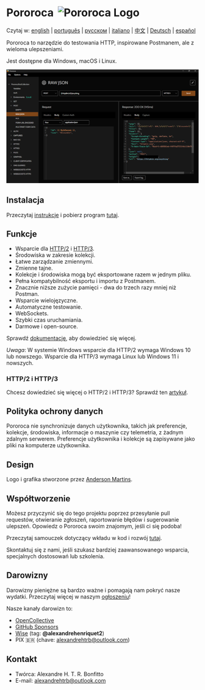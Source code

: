 <h1>Pororoca <img style="margin: 4px 0 0 4px" height="32" src="pororoca.png" alt="Pororoca Logo"/></h1>

Czytaj w: [english](README.md) | [português](README_pt.md) | [русском](README_ru.md) | [italiano](README_it.md) | [中文](README_zh-cn.md) | [Deutsch](README_de.md) | [español](README_es.md)

Pororoca to narzędzie do testowania HTTP, inspirowane Postmanem, ale z wieloma ulepszeniami.

Jest dostępne dla Windows, macOS i Linux.

![ExampleScreen](./misc/example_screen_en.png)

## Instalacja

Przeczytaj [instrukcje](https://pororoca.io/docs/installation) i pobierz program [tutaj](https://github.com/alexandrehtrb/Pororoca/releases).

## Funkcje

* Wsparcie dla [HTTP/2](https://http2.github.io/) i [HTTP/3](https://developers.cloudflare.com/http3/).
* Środowiska w zakresie kolekcji.
* Łatwe zarządzanie zmiennymi.
* Zmienne tajne.
* Kolekcje i środowiska mogą być eksportowane razem w jednym pliku.
* Pełna kompatybilność eksportu i importu z Postmanem.
* Znacznie niższe zużycie pamięci - dwa do trzech razy mniej niż Postman.
* Wsparcie wielojęzyczne.
* Automatyczne testowanie.
* WebSockets.
* Szybki czas uruchamiania.
* Darmowe i open-source.

Sprawdź [dokumentację](https://pororoca.io/docs/), aby dowiedzieć się więcej.

*Uwaga*: W systemie Windows wsparcie dla HTTP/2 wymaga Windows 10 lub nowszego. Wsparcie dla HTTP/3 wymaga Linux lub Windows 11 i nowszych.

### HTTP/2 i HTTP/3

Chcesz dowiedzieć się więcej o HTTP/2 i HTTP/3? Sprawdź ten [artykuł](https://alexandrehtrb.github.io/posts/2024/03/http2-and-http3-explained/).

## Polityka ochrony danych

Pororoca nie synchronizuje danych użytkownika, takich jak preferencje, kolekcje, środowiska, informacje o maszynie czy telemetria, z żadnym zdalnym serwerem. Preferencje użytkownika i kolekcje są zapisywane jako pliki na komputerze użytkownika.

## Design

Logo i grafika stworzone przez [Anderson Martins](https://www.behance.net/am-dsgn).

## Współtworzenie

Możesz przyczynić się do tego projektu poprzez przesyłanie pull requestów, otwieranie zgłoszeń, raportowanie błędów i sugerowanie ulepszeń. Opowiedz o Pororoca swoim znajomym, jeśli ci się podoba!

Przeczytaj samouczek dotyczący wkładu w kod i rozwój [tutaj](CONTRIBUTING.md).

Skontaktuj się z nami, jeśli szukasz bardziej zaawansowanego wsparcia, specjalnych dostosowań lub szkolenia.

## Darowizny

Darowizny pieniężne są bardzo ważne i pomagają nam pokryć nasze wydatki. Przeczytaj więcej w naszym [ogłoszeniu](https://github.com/alexandrehtrb/Pororoca/discussions/159)!

Nasze kanały darowizn to:

- [OpenCollective](https://opencollective.com/pororoca)
- [GitHub Sponsors](https://github.com/sponsors/alexandrehtrb)
- [Wise](https://wise.com/pay/me/alexandrehenriquet2) (tag: **@alexandrehenriquet2**)
- PIX 🇧🇷 (chave: alexandrehtrb@outlook.com)

## Kontakt

* Twórca: Alexandre H. T. R. Bonfitto
* E-mail: alexandrehtrb@outlook.com
